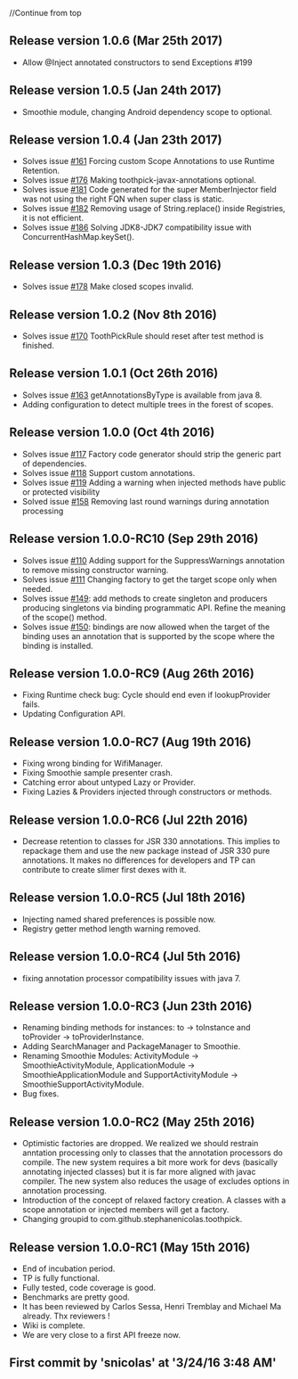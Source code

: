 //Continue from top

## Release version 1.0.6 (Mar 25th 2017)

* Allow @Inject annotated constructors to send Exceptions #199

## Release version 1.0.5 (Jan 24th 2017)

* Smoothie module, changing Android dependency scope to optional.

## Release version 1.0.4 (Jan 23th 2017)

* Solves issue [#161](https://github.com/stephanenicolas/toothpick/issues/161) Forcing custom Scope Annotations to use Runtime Retention.
* Solves issue [#176](https://github.com/stephanenicolas/toothpick/issues/176) Making toothpick-javax-annotations optional.
* Solves issue [#181](https://github.com/stephanenicolas/toothpick/issues/181) Code generated for the super MemberInjector field was not using the right FQN when super class is static.
* Solves issue [#182](https://github.com/stephanenicolas/toothpick/issues/182) Removing usage of String.replace() inside Registries, it is not efficient.
* Solves issue [#186](https://github.com/stephanenicolas/toothpick/issues/186) Solving JDK8-JDK7 compatibility issue with ConcurrentHashMap.keySet().

## Release version 1.0.3 (Dec 19th 2016)

* Solves issue [#178](https://github.com/stephanenicolas/toothpick/issues/178) Make closed scopes invalid.

## Release version 1.0.2 (Nov 8th 2016)

* Solves issue [#170](https://github.com/stephanenicolas/toothpick/issues/170) ToothPickRule should reset after test method is finished.

## Release version 1.0.1 (Oct 26th 2016)

* Solves issue [#163](https://github.com/stephanenicolas/toothpick/issues/163) getAnnotationsByType is available from java 8.
* Adding configuration to detect multiple trees in the forest of scopes.

## Release version 1.0.0 (Oct 4th 2016)

* Solves issue [#117](https://github.com/stephanenicolas/toothpick/issues/117) Factory code generator should strip the generic part of dependencies.
* Solves issue [#118](https://github.com/stephanenicolas/toothpick/issues/118) Support custom annotations.
* Solves issue [#119](https://github.com/stephanenicolas/toothpick/issues/119) Adding a warning when injected methods have public or protected visibility
* Solved issue [#158](https://github.com/stephanenicolas/toothpick/issues/158) Removing last round warnings during annotation processing

## Release version 1.0.0-RC10 (Sep 29th 2016)

* Solves issue [#110](https://github.com/stephanenicolas/toothpick/issues/110) Adding support for the SuppressWarnings annotation to remove missing constructor warning.
* Solves issue [#111](https://github.com/stephanenicolas/toothpick/issues/111) Changing factory to get the target scope only when needed.
* Solves issue [#149](https://github.com/stephanenicolas/toothpick/issues/149): add methods to create singleton and producers producing singletons via binding programmatic API. Refine the meaning of the scope() method.
* Solves issue [#150](https://github.com/stephanenicolas/toothpick/issues/150): bindings are now allowed when the target of the binding uses an annotation that is supported by the scope where the binding is installed.

## Release version 1.0.0-RC9 (Aug 26th 2016)

* Fixing Runtime check bug: Cycle should end even if lookupProvider fails.
* Updating Configuration API.

## Release version 1.0.0-RC7 (Aug 19th 2016)

* Fixing wrong binding for WifiManager.
* Fixing Smoothie sample presenter crash.
* Catching error about untyped Lazy or Provider.
* Fixing Lazies & Providers injected through constructors or methods.

## Release version 1.0.0-RC6 (Jul 22th 2016)

* Decrease retention to classes for JSR 330 annotations. This implies to repackage them and use the new package 
instead of JSR 330 pure annotations. It makes no differences for developers and TP can contribute to create slimer
first dexes with it.

## Release version 1.0.0-RC5 (Jul 18th 2016)

* Injecting named shared preferences is possible now.
* Registry getter method length warning removed.

## Release version 1.0.0-RC4 (Jul 5th 2016)

* fixing annotation processor compatibility issues with java 7.

## Release version 1.0.0-RC3 (Jun 23th 2016)

* Renaming binding methods for instances: to -> toInstance and toProvider -> toProviderInstance.
* Adding SearchManager and PackageManager to Smoothie.
* Renaming Smoothie Modules: ActivityModule -> SmoothieActivityModule, ApplicationModule -> SmoothieApplicationModule
and SupportActivityModule -> SmoothieSupportActivityModule.
* Bug fixes.

## Release version 1.0.0-RC2 (May 25th 2016)

* Optimistic factories are dropped. We realized we should restrain anntation processing only to classes that
the annotation processors do compile. The new system requires a bit more work for devs (basically annotating injected classes)
but it is far more aligned with javac compiler. The new system also reduces the usage of excludes options in annotation processing.
* Introduction of the concept of relaxed factory creation. A classes with a scope annotation or injected members will get a factory.
* Changing groupid to com.github.stephanenicolas.toothpick.

## Release version 1.0.0-RC1 (May 15th 2016)

* End of incubation period.
* TP is fully functional.
* Fully tested, code coverage is good.
* Benchmarks are pretty good.
* It has been reviewed by Carlos Sessa, Henri Tremblay and Michael Ma already. Thx reviewers !
* Wiki is complete.
* We are very close to a first API freeze now.

## First commit by 'snicolas' at '3/24/16 3:48 AM'
